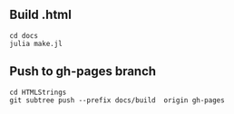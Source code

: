 ## Build .html
```
cd docs
julia make.jl
```

## Push to gh-pages branch
```
cd HTMLStrings
git subtree push --prefix docs/build  origin gh-pages
```